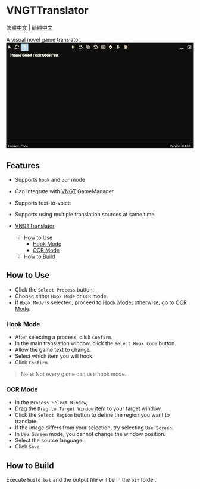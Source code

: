 # VNGTTranslator

[繁體中文](Docs/README.zh-tw.md) | [簡體中文](Docs/README.zh-cn.md)

A visual novel game translator.
![cover](Docs/cover.png)

## Features

- Supports `hook` and `ocr` mode
- Can integrate with [VNGT](https://github.com/charles7668/VNGT) GameManager
- Supports text-to-voice
- Supports using multiple translation sources at same time

- [VNGTTranslator](#vngttranslator)
  - [How to Use](#how-to-use)
    - [Hook Mode](#hook-mode)
    - [OCR Mode](#ocr-mode)
  - [How to Build](#how-to-build)

## How to Use

- Click the `Select Process` button.
- Choose either `Hook Mode` or `OCR` mode.
- If `Hook Mode` is selected, proceed to [Hook Mode](#hook-mode); otherwise, go to [OCR Mode](#ocr-mode).

### Hook Mode

- After selecting a process, click `Confirm`.
- In the main translation window, click the `Select Hook Code` button.
- Allow the game text to change.
- Select which item you will hook.
- Click `Confirm`.

> Note: Not every game can use hook mode.

### OCR Mode

- In the `Process Select Window`,
- Drag the `Drag to Target Window` item to your target window.
- Click the `Select Region` button to define the region you want to translate.
- If the image differs from your selection, try selecting `Use Screen`.
- In `Use Screen` mode, you cannot change the window position.
- Select the source language.
- Click `Save`.

## How to Build

Execute `build.bat` and the output file will be in the `bin` folder.
